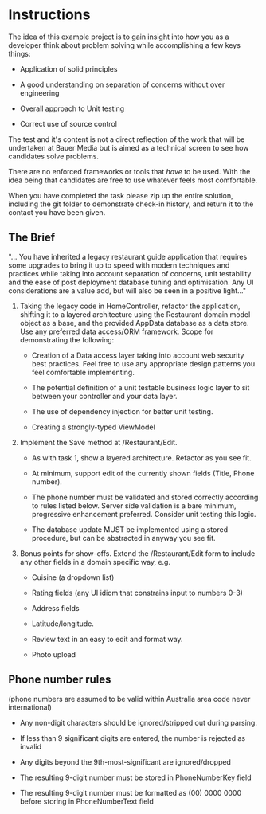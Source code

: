 Instructions
==============

The idea of this example project is to gain insight into how you as a developer think about problem solving while accomplishing a few keys things:
 
 * Application of solid principles
 
 * A good understanding on separation of concerns without over engineering
 
 * Overall approach to Unit testing

 * Correct use of source control

The test and it's content is not a direct reflection of the work that will be undertaken at Bauer Media but is aimed as a technical screen to see how candidates solve problems.

There are no enforced frameworks or tools that *have* to be used. With the idea being that candidates are free to use whatever feels most comfortable.

When you have completed the task please zip up the entire solution, including the git folder to demonstrate check-in history, and return it to the contact you have been given.

The Brief
------------------------

"...
You have inherited a legacy restaurant guide application that requires some upgrades to bring it up to speed with modern techniques and practices while taking into account separation of concerns, unit testability and the ease of post deployment database tuning and optimisation. Any UI considerations are a value add, but will also be seen in a positive light..."

1. Taking the legacy code in HomeController, refactor the application, shifting it to a layered architecture using the Restaurant domain model object as a base, and the provided AppData database as a data store. Use any preferred data access/ORM framework. Scope for demonstrating the following:
  
    * Creation of a Data access layer taking into account web security best practices. Feel free to use any appropriate design patterns you feel comfortable implementing.
  
    * The potential definition of a unit testable business logic layer to sit between your controller and your data layer.
  
    * The use of dependency injection for better unit testing.
  
    * Creating a strongly-typed ViewModel

2.	Implement the Save method at /Restaurant/Edit. 
  
    * As with task 1, show a layered architecture. Refactor as you see fit.
  
    * At minimum, support edit of the currently shown fields (Title, Phone number). 
  
    * The phone number must be validated and stored correctly according to rules listed below. Server side validation is a bare minimum, progressive enhancement preferred. Consider unit testing this logic. 
  
    * The database update MUST be implemented using a stored procedure, but can be abstracted in anyway you see fit.

3. Bonus points for show-offs. Extend the /Restaurant/Edit form to include any other fields in a domain specific way, e.g. 
    
    * Cuisine (a dropdown list)
  
    * Rating fields (any UI idiom that constrains input to numbers 0-3)
  
    * Address fields
  
    * Latitude/longitude.
  
    * Review text in an easy to edit and format way.
  
    * Photo upload

Phone number rules 
---------------------------
(phone numbers are assumed to be valid within Australia area code never international)

 * Any non-digit characters should be ignored/stripped out during parsing. 

 * If less than 9 significant digits are entered, the number is rejected as invalid

 * Any digits beyond the 9th-most-significant are ignored/dropped

 * The resulting 9-digit number must be stored in PhoneNumberKey field

 * The resulting 9-digit number must be formatted as (00) 0000 0000 before storing in PhoneNumberText field
